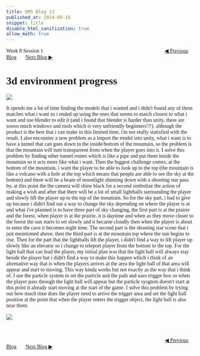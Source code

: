 ```yaml
---
title: DMS Blog 13
published_at: 2024-09-16
snippet: title
disable_html_sanitization: true
allow_math: true
---
```

<font face="Times New Roman">
Week 8 Session 1
<a href="https://d20502-d-dms1-blog-38.deno.dev/twelfth-blog-post" class="button" style="margin-left:23em">◀︎ Previous Blog</a>&nbsp;&nbsp;&nbsp;&nbsp;&nbsp;&nbsp;
<a href="https://d20502-d-dms1-blog-38.deno.dev/fourteen-blog-post" class="button">Next Blog ▶︎</a>

# 3d environment progress

![](8/1.png)


It spends me a lot of time finding the models that i wanted and i didn't found any of them matches what i want so i ended up using the ones that seems to match closest to what i want and use blender to edit it (and i found that blender is harder than unity, there are soooo much windows and tools which is very unfriendly beginners!!!). although the product is the best that i can make in this limited time, i'm not really statisfied with the result. I also encounter a new problem as a import the model into unity, what i want is to have a tunnel that can goes down to the inside/bottom of the mountain, so the problem is that the mountain will turn transparrent from when the player goes into it. I solve this problem by finding other tunnel routes which is like a pipe and put them inside the mountain so it acts more like what i want. Then the biggest challenge comes, at the bottom of the mountain, i want the player to be able to look up to the top (the mountain is like a volcano with a hole at the top which means that people are able to see the sky at the bottom) and there will be a beam of moonlight shinning down with a shooting star pass by, at this point the the camera will shine black for a second simbolize the action of making a wish and after that there will be a lot of small lightballs surrounding the player and slowly lift the player up to the top of the mountain. So for the sky part, i had to give up because i didn't find out a way to change the sky depending on where the player is at and what i've planned is to have three part of sky changing, the first part is at the prairie and the forest, when player is at the prairie, it is daytime and when as they move closer to the forest the sun starts to set slowly and it became cloudly then when the player is about to enter the cave it becomes night time. The second part is the shooting star scene that i just meintioned above, then the third part is at the mountain top where the sun begins to rise. Then for the part that the lightballs lift the player, i didn't find a way to lift player up slowly like an elevator so i change to teleport player from the bottom to the top. For the light ball that can lead the player, my initial plan was that the light ball will always stay beside the player but i didn't find a way to make this happen which i think of an alternative way that is when the players arrives at the area the light ball of that area will appear and start to moving. This way kinda works but not exactly as the way that i think of. I use the particle system to set the particle and the path and uses trigger box so when the player pass through the light ball will appear but the particle sysgtem doesn't start at this point it already start moving at the start of the game. I solve this problem by trying out how much time does the player need to arrive the trigger area and set the light ball position at the point that when the player enters the trigger object, the light ball is also near them. 

![](8/2.png)

<br></br>
<a href="https://d20502-d-dms1-blog-38.deno.dev/twelfth-blog-post" class="button" style="margin-left:30.35em">◀︎ Previous Blog</a>&nbsp;&nbsp;&nbsp;&nbsp;&nbsp;&nbsp;
<a href="https://d20502-d-dms1-blog-38.deno.dev/fourteen-blog-post" class="button">Next Blog ▶︎</a>
</font>